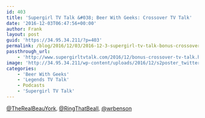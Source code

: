 ```yaml
---
id: 403
title: 'Supergirl TV Talk &#038; Beer With Geeks: Crossover TV Talk'
date: '2016-12-03T06:47:56+00:00'
author: Frank
layout: post
guid: 'https://34.95.34.211/?p=403'
permalink: /blog/2016/12/03/2016-12-3-supergirl-tv-talk-bonus-crossover-tv-talk/
passthrough_url:
    - 'http://www.supergirltvtalk.com/2016/12/bonus-crossover-tv-talk.html'
image: 'http://34.95.34.211/wp-content/uploads/2016/12/s2poster_twittercard.jpg'
categories:
    - 'Beer With Geeks'
    - 'Legends TV Talk'
    - Podcasts
    - 'Supergirl TV Talk'
---
```


<div class="
          image-block-outer-wrapper
          layout-caption-hidden
          design-layout-inline
          
          
          
        " data-test="image-block-inline-outer-wrapper"><figure class="
              sqs-block-image-figure
              intrinsic
            " style="max-width:250px;"><div class="image-block-wrapper" data-animation-override="" data-animation-role="image"><div class="sqs-image-shape-container-element
              
          
        
              has-aspect-ratio
            " style="
                position: relative;
                
                  padding-bottom:100%;
                
                overflow: hidden;
              "><noscript>![](https://images.squarespace-cdn.com/content/v1/5070e334e4b00907bc18faef/1480747643927-D0V5AC7O9QZ24MLNNFWM/image-asset.jpeg)</noscript>![](https://images.squarespace-cdn.com/content/v1/5070e334e4b00907bc18faef/1480747643927-D0V5AC7O9QZ24MLNNFWM/image-asset.jpeg)</div></div></figure></div><div class="
          image-block-outer-wrapper
          layout-caption-hidden
          design-layout-inline
          
          
          
        " data-test="image-block-inline-outer-wrapper"><figure class="
              sqs-block-image-figure
              intrinsic
            " style="max-width:250px;"><div class="image-block-wrapper" data-animation-override="" data-animation-role="image"><div class="sqs-image-shape-container-element
              
          
        
              has-aspect-ratio
            " style="
                position: relative;
                
                  padding-bottom:100%;
                
                overflow: hidden;
              "><noscript>![](https://images.squarespace-cdn.com/content/v1/5070e334e4b00907bc18faef/1480747732109-YWXM4ML34LI4IHQ2OQG1/image-asset.jpeg)</noscript>![](https://images.squarespace-cdn.com/content/v1/5070e334e4b00907bc18faef/1480747732109-YWXM4ML34LI4IHQ2OQG1/image-asset.jpeg)</div></div></figure></div><span style="font-size:13.199999809265137px">[This week on Supergirl TV Talk](http://www.supergirltvtalk.com/2016/12/bonus-crossover-tv-talk.html), the DC TV Crossover event you’ve been waiting for is finally here. The heroes of DC TV Talk gather at the Hall of Justice to recap and discuss Heroes vs. Aliens: Invasion!</span>

**Guests:**<span style="font-size:13.199999809265137px"> </span>[@TheRealBeauYork](http://twitter.com/TheRealBeauYork)<span style="font-size:13.199999809265137px">, </span>[@RingThatBeall](http://twitter.com/RingThatBeall)<span style="font-size:13.199999809265137px">, </span>[@wrbenson](http://twitter.com/wrbenson)

<div class="sqs-audio-embed" data-author="Thought Bubble Audio" data-color-theme="dark" data-design-style="minimal" data-duration-in-ms="" data-mime-type="audio/mpeg" data-show-download="true" data-title="Supergirl TV Talk / Beer With Geeks: Crossover TV Talk" data-url="http://www.podtrac.com/pts/redirect.mp3/archive.org/download/STVT2x08a/STVT2x08a.mp3"></div>